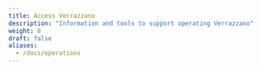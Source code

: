 ```yaml
---
title: Access Verrazzano
description: "Information and tools to support operating Verrazzano"
weight: 8
draft: false
aliases:
  - /docs/operations
---
```

